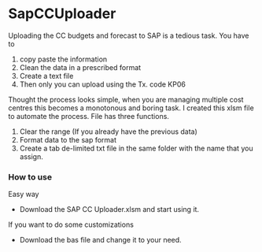 # SapCCUploader
Uploading the CC budgets and forecast to SAP is a tedious task. You have to 
1. copy paste the information
2. Clean the data in a prescribed format
3. Create a text file
4. Then only you can upload using the Tx. code KP06

Thought the process looks simple, when you are managing multiple cost centres this becomes a monotonous and boring task. I created this xlsm file to automate the process. File has three functions. 

1. Clear the range (If you already have the previous data)
2. Format data to the sap format
3. Create a tab de-limited txt file in the same folder with the name that you assign.

### How to use
Easy way 
- Download the SAP CC Uploader.xlsm and start using it. 

If you want to do some customizations
- Download the bas file and change it to your need. 
